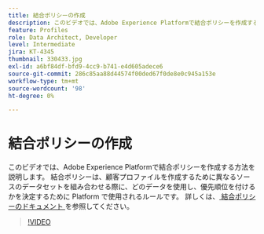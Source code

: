 ```yaml
---
title: 結合ポリシーの作成
description: このビデオでは、Adobe Experience Platformで結合ポリシーを作成する方法を説明します。 結合ポリシーは、顧客プロファイルを作成するために異なるソースのデータセットを組み合わせる際に、どのデータを使用し、優先順位を付けるかを決定するために Platform で使用されるルールです。
feature: Profiles
role: Data Architect, Developer
level: Intermediate
jira: KT-4345
thumbnail: 330433.jpg
exl-id: a6bf84df-bfd9-4cc9-b741-e4d605adece6
source-git-commit: 286c85aa88d44574f00ded67f0de8e0c945a153e
workflow-type: tm+mt
source-wordcount: '98'
ht-degree: 0%

---
```


# 結合ポリシーの作成

このビデオでは、Adobe Experience Platformで結合ポリシーを作成する方法を説明します。 結合ポリシーは、顧客プロファイルを作成するために異なるソースのデータセットを組み合わせる際に、どのデータを使用し、優先順位を付けるかを決定するために Platform で使用されるルールです。 詳しくは、[ 結合ポリシーのドキュメント ](https://experienceleague.adobe.com/docs/experience-platform/profile/merge-policies/overview.html) を参照してください。

>[!VIDEO](https://video.tv.adobe.com/v/330433?learn=on&enablevpops)
